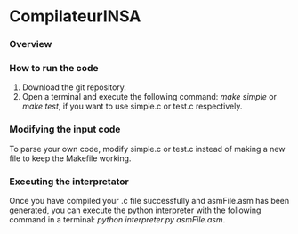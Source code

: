 # CompilateurINSA
### Overview
### How to run the code
1. Download the git repository.
2. Open a terminal and execute the following command: _make simple_ or _make test_, if you want to use simple.c or test.c respectively.

### Modifying the input code
To parse your own code, modify simple.c or test.c instead of making a new file to keep the Makefile working.

### Executing the interpretator
Once you have compiled your .c file successfully and asmFile.asm has been generated, you can execute the python interpreter with the following command in a terminal: _python interpreter.py asmFile.asm_.
